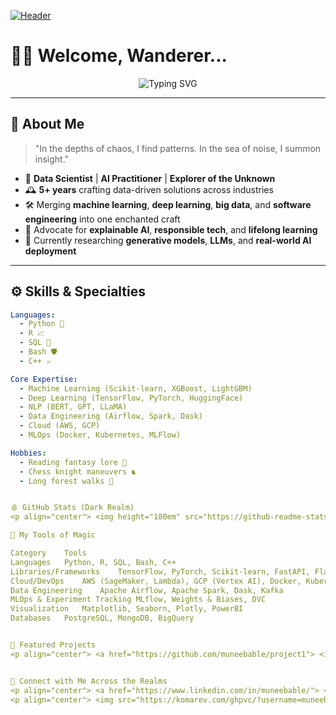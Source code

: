 <!-- Header Animation Banner -->
[![Header](https://raw.githubusercontent.com/muneebable/muneebable/main/assets/header-banner.gif)](https://muneebable.github.io/)

# 🧙‍♂️ Welcome, Wanderer...

<p align="center">
  <img src="https://readme-typing-svg.herokuapp.com?font=Fira+Code&pause=1000&color=8A2BE2&center=true&vCenter=true&width=435&lines=Data+Alchemist;+AI+Explorer;+Problem+Whisperer;" alt="Typing SVG" />
</p>

---

## 🧿 About Me

> "In the depths of chaos, I find patterns. In the sea of noise, I summon insight."

- 🧠 **Data Scientist** | **AI Practitioner** | **Explorer of the Unknown**
- 🕰️ **5+ years** crafting data-driven solutions across industries
- 🛠️ Merging **machine learning**, **deep learning**, **big data**, and **software engineering** into one enchanted craft
- 🧬 Advocate for **explainable AI**, **responsible tech**, and **lifelong learning**
- 🎯 Currently researching **generative models**, **LLMs**, and **real-world AI deployment**

---

## ⚙️ Skills & Specialties

```yaml
Languages:
  - Python 🐍
  - R 📈
  - SQL 🧩
  - Bash 🛡️
  - C++ ⚔️

Core Expertise:
  - Machine Learning (Scikit-learn, XGBoost, LightGBM)
  - Deep Learning (TensorFlow, PyTorch, HuggingFace)
  - NLP (BERT, GPT, LLaMA)
  - Data Engineering (Airflow, Spark, Dask)
  - Cloud (AWS, GCP)
  - MLOps (Docker, Kubernetes, MLFlow)

Hobbies:
  - Reading fantasy lore 📜
  - Chess knight maneuvers ♞
  - Long forest walks 🌲


🩸 GitHub Stats (Dark Realm)
<p align="center"> <img height="180em" src="https://github-readme-stats.vercel.app/api?username=muneebable&show_icons=true&count_private=true&theme=dracula&hide_border=true"/> <img height="180em" src="https://github-readme-stats.vercel.app/api/top-langs/?username=muneebable&layout=compact&theme=dracula&hide_border=true&langs_count=8&hide=html,css"/> </p> <p align="center"> <img src="https://github-readme-streak-stats.herokuapp.com?user=muneebable&theme=dracula&hide_border=true&date_format=M%20j%5B%2C%20Y%5D"> </p>

🧠 My Tools of Magic

Category	Tools
Languages	Python, R, SQL, Bash, C++
Libraries/Frameworks	TensorFlow, PyTorch, Scikit-learn, FastAPI, Flask
Cloud/DevOps	AWS (SageMaker, Lambda), GCP (Vertex AI), Docker, Kubernetes
Data Engineering	Apache Airflow, Apache Spark, Dask, Kafka
MLOps & Experiment Tracking	MLflow, Weights & Biases, DVC
Visualization	Matplotlib, Seaborn, Plotly, PowerBI
Databases	PostgreSQL, MongoDB, BigQuery


🔮 Featured Projects
<p align="center"> <a href="https://github.com/muneebable/project1"> <img src="https://github-readme-stats.vercel.app/api/pin/?username=muneebable&repo=project1&theme=dracula" /> </a> <a href="https://github.com/muneebable/project2"> <img src="https://github-readme-stats.vercel.app/api/pin/?username=muneebable&repo=project2&theme=dracula" /> </a> </p>


📡 Connect with Me Across the Realms
<p align="center"> <a href="https://www.linkedin.com/in/muneebable/"> <img src="https://img.shields.io/badge/-LinkedIn-0A66C2?style=for-the-badge&logo=linkedin&logoColor=white"/> </a> <a href="https://twitter.com/muneebable"> <img src="https://img.shields.io/badge/-Twitter-1DA1F2?style=for-the-badge&logo=twitter&logoColor=white"/> </a> <a href="https://medium.com/@muneebable"> <img src="https://img.shields.io/badge/-Medium-12100E?style=for-the-badge&logo=medium&logoColor=white"/> </a> <a href="https://www.kaggle.com/muneebable"> <img src="https://img.shields.io/badge/-Kaggle-20BEFF?style=for-the-badge&logo=kaggle&logoColor=white"/> </a> </p>
<p align="center"> <img src="https://komarev.com/ghpvc/?username=muneebable&label=Profile%20views&color=7F00FF&style=flat" alt="Profile Views" /> </p>
